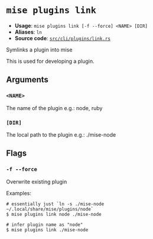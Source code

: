 # `mise plugins link`

- **Usage**: `mise plugins link [-f --force] <NAME> [DIR]`
- **Aliases**: `ln`
- **Source code**: [`src/cli/plugins/link.rs`](https://github.com/jdx/mise/blob/main/src/cli/plugins/link.rs)

Symlinks a plugin into mise

This is used for developing a plugin.

## Arguments

### `<NAME>`

The name of the plugin
e.g.: node, ruby

### `[DIR]`

The local path to the plugin
e.g.: ./mise-node

## Flags

### `-f --force`

Overwrite existing plugin

Examples:

```
# essentially just `ln -s ./mise-node ~/.local/share/mise/plugins/node`
$ mise plugins link node ./mise-node

# infer plugin name as "node"
$ mise plugins link ./mise-node
```
